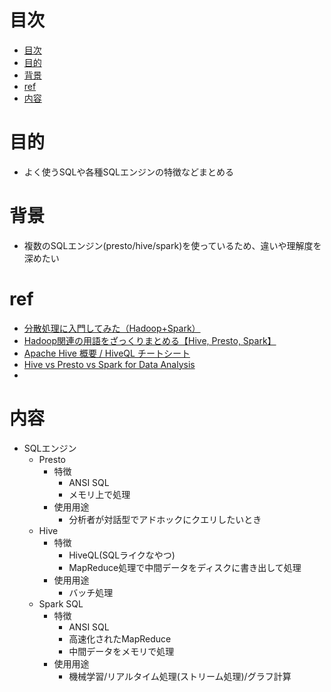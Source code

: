 # 目次
- [目次](#目次)
- [目的](#目的)
- [背景](#背景)
- [ref](#ref)
- [内容](#内容)
# 目的
- よく使うSQLや各種SQLエンジンの特徴などまとめる
# 背景
- 複数のSQLエンジン(presto/hive/spark)を使っているため、違いや理解度を深めたい
# ref
- [分散処理に入門してみた（Hadoop+Spark）](https://www.casleyconsulting.co.jp/blog/engineer/150/)
- [Hadoop関連の用語をざっくりまとめる【Hive, Presto, Spark】](https://qiita.com/tetsuro731/items/64abce51021c904bb7ab#%E3%82%AF%E3%82%A8%E3%83%AA%E3%82%A8%E3%83%B3%E3%82%B8%E3%83%B3)
- [Apache Hive 概要 / HiveQL チートシート](https://qiita.com/esakik/items/c9659e2496362b914e6d)
- [Hive vs Presto vs Spark for Data Analysis](https://ahana.io/learn/comparisons/hive-vs-presto-vs-spark/)
- []()
# 内容
- SQLエンジン
  - Presto
    - 特徴
      - ANSI SQL
      - メモリ上で処理
    - 使用用途
      - 分析者が対話型でアドホックにクエリしたいとき
  - Hive
    - 特徴
      - HiveQL(SQLライクなやつ)
      - MapReduce処理で中間データをディスクに書き出して処理
    - 使用用途 
      - バッチ処理
  - Spark SQL
    - 特徴
      - ANSI SQL
      - 高速化されたMapReduce
      - 中間データをメモリで処理
    - 使用用途
      - 機械学習/リアルタイム処理(ストリーム処理)/グラフ計算